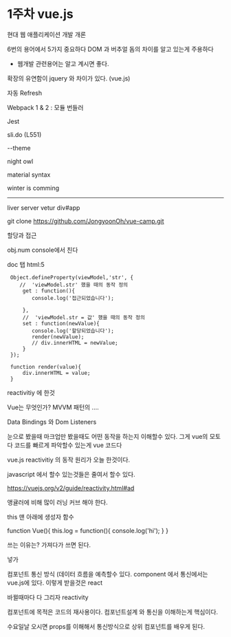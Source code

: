 # 1주차 vue.js

현대 웹 애플리케이션 개발 개론

6번의 용어에서 5가지 중요하다
DOM 과 버추얼 돔의 차이를 알고 있는게 주용하다

- 웹개발 관련용어는 알고 계시면 좋다.

확장의 유연함이 jquery 와 차이가 있다.
(vue.js)

자동 Refresh

Webpack 1 & 2 : 모듈 번들러

Jest



sli.do (L551)


--theme 

night owl

material syntax

winter is comming


----
liver server
vetur
div#app


git clone https://github.com/JongyoonOh/vue-camp.git

할당과 접근

obj.num console에서 친다


doc 탭
html:5


     Object.defineProperty(viewModel,'str', {
        //  'viewModel.str' 했을 때의 동작 정의
         get : function(){
            console.log('접근되었습니다');
            
         },
         //  'viewModel.str = 값' 했을 때의 동작 정의
         set : function(newValue){
            console.log('할당되었습니다');  
            render(newValue);
            // div.innerHTML = newValue;
         }
     });

     function render(value){
         div.innerHTML = value;
     }
	 
	 
reactivitiy 에 한것


<script src="https://cdn.jsdelivr.net/npm/vue/dist/vue.js"></script>


Vue는 무엇인가? MVVM 패턴의 ....


Data Bindings 와 Dom Listeners


눈으로 봤을때 마크업만 봤을때도 어떤 동작을 하는지 이해할수 있다. 그게 vue의 모토다
코드를 빠르게 파악할수 있는게 vue 코드다 


vue.js reactivitiy 의 동작 원리가 오늘 한것이다.


javascript 에서 할수 있는것들은  줄여서 할수 있다.


https://vuejs.org/v2/guide/reactivity.html#ad



앵귤러에 비해 많이 러닝 커브 해야 한다.


this 맨 아래에 생성자 함수


function Vue(){
    this.log = function(){
		console.log('hi');
    }
}

쓰는 이유는? 가져다가 쓰면 된다.

넣가

컴포넌트 통신 방식 (데이터 흐름을 예측할수 있다.
component 에서 통신에서는 vue.js에 있다.
이렇게 받을것은 react 



바뀔때마다 다 그리자
reactivity

컴포넌트에 목적은 코드의 재사용이다.
컴포넌트설계 와 통신을 이해하는게 핵심이다.


수요일날 오시면 props를 이해해서 통신방식으로 상위 컴포넌트를 배우게 된다.
